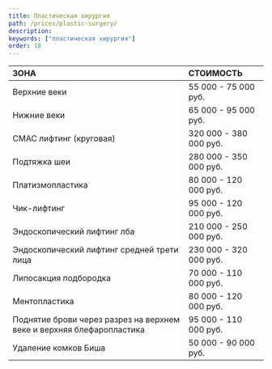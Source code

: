 ```yaml
---
title: Пластическая хирургия
path: /prices/plastic-surgery/
description:
keywords: ["пластическая хирургия"]
order: 18
---
```



| ЗОНА                                                                  | СТОИМОСТЬ              |
|:----------------------------------------------------------------------|:-----------------------|
| Верхние веки                                                          | 55 000 - 75 000 руб.   |
| Нижние веки                                                           | 65 000 - 95 000 руб.   |
| СМАС лифтинг (круговая)                                               | 320 000 - 380 000 руб. |
| Подтяжка шеи                                                          | 280 000 - 350 000 руб. |
| Платизмопластика                                                      | 80 000 - 120 000 руб.  |
| Чик-лифтинг                                                           | 95 000 - 120 000 руб.  |
| Эндоскопический лифтинг лба                                           | 210 000 - 250 000 руб. |
| Эндоскопический лифтинг средней трети лица                            | 230 000 - 320 000 руб. |
| Липосакция подбородка                                                 | 70 000 - 110 000 руб.  |
| Ментопластика                                                         | 80 000 - 120 000 руб.  |
| Поднятие брови через разрез на верхнем веке и верхняя блефаропластика | 95 000 - 110 000 руб.  |
| Удаление комков Биша                                                  | 50 000 - 90 000 руб.   |
